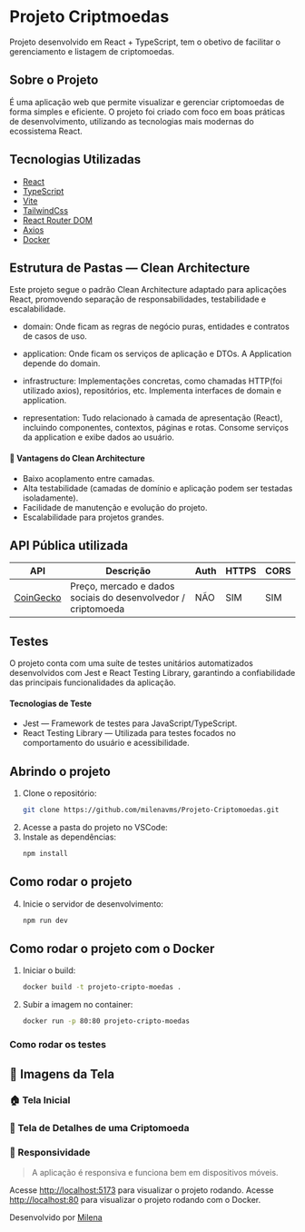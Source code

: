 # Projeto Criptmoedas

Projeto desenvolvido em React + TypeScript, tem o obetivo de facilitar o gerenciamento e listagem de criptomoedas.

## Sobre o Projeto

É uma aplicação web que permite visualizar e gerenciar criptomoedas de forma simples e eficiente. O projeto foi criado com foco em boas práticas de desenvolvimento, utilizando as tecnologias mais modernas do ecossistema React.

## Tecnologias Utilizadas

- [React](https://react.dev/)
- [TypeScript](https://www.typescriptlang.org/)
- [Vite](https://vitejs.dev/)
- [TailwindCss](https://tailwindcss.com/)
- [React Router DOM](https://www.npmjs.com/package/react-router-dom)
- [Axios](https://www.npmjs.com/package/axios#installing)
- [Docker](https://www.docker.com/)

## Estrutura de Pastas — Clean Architecture
Este projeto segue o padrão Clean Architecture adaptado para aplicações React, promovendo separação de responsabilidades, testabilidade e escalabilidade.

- domain: Onde ficam as regras de negócio puras, entidades e contratos de casos de uso.

- application: Onde ficam os serviços de aplicação e DTOs. A Application depende do domain.

- infrastructure: Implementações concretas, como chamadas HTTP(foi utilizado axios), repositórios, etc. Implementa interfaces de domain e application.

- representation: Tudo relacionado à camada de apresentação (React), incluindo componentes, contextos, páginas e rotas. Consome serviços da application e exibe dados ao usuário.

#### 🚀 Vantagens do Clean Architecture
 - Baixo acoplamento entre camadas.
- Alta testabilidade (camadas de domínio e aplicação podem ser testadas isoladamente).
- Facilidade de manutenção e evolução do projeto.
- Escalabilidade para projetos grandes.

## API Pública utilizada

| API               | Descrição                              | Auth     | HTTPS | CORS     |
|-------------------|----------------------------------------|----------|-------|----------|
| [CoinGecko](https://www.coingecko.com/en/api) |Preço, mercado e dados sociais do desenvolvedor / criptomoeda   | NÃO  | SIM   | SIM     |


## Testes
O projeto conta com uma suíte de testes unitários automatizados desenvolvidos com Jest e React Testing Library, garantindo a confiabilidade das principais funcionalidades da aplicação.

#### Tecnologias de Teste
- Jest — Framework de testes para JavaScript/TypeScript.
- React Testing Library — Utilizada para testes focados no comportamento do usuário e acessibilidade.



## Abrindo o projeto

1. Clone o repositório:
   ```bash
   git clone https://github.com/milenavms/Projeto-Criptomoedas.git
   ```
2. Acesse a pasta do projeto no VSCode:
3. Instale as dependências:
   ```bash
   npm install
   ```

## Como rodar o projeto
4. Inicie o servidor de desenvolvimento:
   ```bash
   npm run dev
   ```

## Como rodar o projeto com o Docker
1. Iniciar o build:
   ```bash
   docker build -t projeto-cripto-moedas .
   ```
2. Subir a imagem no container:
   ```bash
   docker run -p 80:80 projeto-cripto-moedas
   ```

### Como rodar os testes


## 📸 Imagens da Tela

### 🏠 Tela Inicial


### 📄 Tela de Detalhes de uma Criptomoeda


### 📱 Responsividade



> A aplicação é responsiva e funciona bem em dispositivos móveis.


Acesse [http://localhost:5173](http://localhost:5173) para visualizar o projeto rodando.
Acesse [http://localhost:80](http://localhost:5173) para visualizar o projeto rodando com o Docker.

Desenvolvido por [Milena](https://github.com/milenavms)